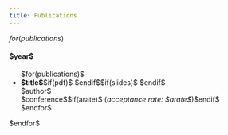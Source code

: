 ```yaml
---
title: Publications
---
```


$for(publications)$
<h4>$year$</h4>
<ul>
$for(publications)$
  <li>
    <strong>$title$</strong>$if(pdf)$&nbsp;<a href="$pdf$"><span class="fas fa-file" /></a>$endif$$if(slides)$&nbsp;<a href="$slides$"><span class="fas fa-chalkboard-teacher" /></a>$endif$<br />
    $author$<br />
    $conference$$if(arate)$&nbsp;(<i>acceptance rate: $arate$</i>)$endif$
  </li>
$endfor$
</ul>
$endfor$
